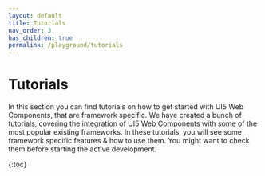 ```yaml
---
layout: default
title: Tutorials
nav_order: 3
has_children: true
permalink: /playground/tutorials
---
```


# Tutorials

In this section you can find tutorials on how to get started with UI5 Web Components, that are framework specific. We have created a bunch of tutorials, covering the integration of UI5 Web Components with some of the most popular existing frameworks. In these tutorials, you will see some framework specific features & how to use them. You might want to check them before starting the active development.

{:toc}